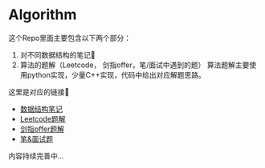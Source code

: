 # Algorithm

这个Repo里面主要包含以下两个部分：
1. 对不同数据结构的笔记📒   
2. 算法的题解（Leetcode， 剑指offer，笔/面试中遇到的题）
算法题解主要使用python实现，少量C++实现，代码中给出对应解题思路。

这里是对应的链接🔗
- [数据结构笔记](Notes/Note.md)
- [Leetcode题解](Leetcode/Leetcode.md)
- [剑指offer题解](剑指offer/Offer.md)
- [笔&面试题](笔&面试题/Interview.md)

内容持续完善中...